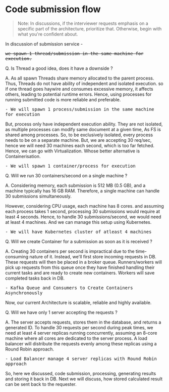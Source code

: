 # Code submission flow

> Note: In discussions, if the interviewer requests emphasis on a specific part of the
> architecture, prioritize that. Otherwise, begin with what you're confident about.

In discussion of submission service -

<samp> ~~we spawn 1 thread/submission in the same machine for execution.~~ </samp>

Q. Is Thread a good idea, does it have a downside ?

A. As all spawn Threads share memory allocated to the parent process. Thus, Threads do not have
ability of independent and isolated execution. so if one thread goes haywire and consumes excessive
memory, it affects others, leading to potential runtime errors. Hence, using processes for running
submitted code is more reliable and preferable.

<samp>- We will spawn 1 process/submission in the same machine for execution</samp>

But, process only have independent execution ability. They are not isolated, as multiple processes
can modify same document at a given time, As FS is shared among processes. So, to be exclusively
isolated, every process needs to be on a separate machine. But, we are accepting 30 req/sec, hence
we will need 30 machines each second, which is too far fetched. Hence, we can go with Virtualization.
Whose better alternative is Containerisation.

<samp>- We will spawn 1 container/process for execution</samp>

Q. Will we run 30 containers/second on a single machine ?

A. Considering memory, each submission is 512 MB (0.5 GB), and a machine typically has 16 GB RAM.
Therefore, a single machine can handle 30 submissions simultaneously.

However, considering CPU usage, each machine has 8 cores. and assuming each process takes 1 second,
processing 30 submissions would require at least 4 seconds. Hence, to handle 30 submissions/second,
we would need at least 4 machines. And we can manage this setup using Kubernetes.

<samp>- We will have Kubernetes cluster of atleast 4 machines</samp>

Q. Will we create Container for a submission as soon as it is received ?

A. Creating 30 containers per second is impractical due to the time-consuming nature of it. Instead,
we'll first store incoming requests in DB. These requests will then be placed in a broker queue.
Runners/workers will pick up requests from this queue once they have finished handling their current
tasks and are ready to create new containers. Workers will save completed tasks back in DB.

<samp>- Kafka Queue and Consumers to Create Containers Asynchronously</samp>

Now, our current Architecture is scalable, reliable and highly available.

Q. Will we have only 1 server accepting the requests ?

A. The server accepts requests, stores them in the database, and returns a generated ID. To handle
30 requests per second during peak times, we need at least 4 server replicas running concurrently,
assuming an 8-core machine where all cores are dedicated to the server process. A load balancer
will distribute the requests evenly among these replicas using a Round Robin approach.

<samp>- Load Balancer manage 4 server replicas with Round Robin approach</samp>

So, here we discussed, code submission, processing, generating results and storing it back in DB.
Next we will discuss, how stored calculated result can be sent back to the requester.
